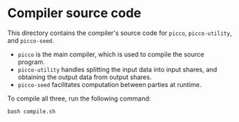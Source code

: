 # Compiler source code

This directory contains the compiler's source code for `picco`, `picco-utility`, and `picco-seed`. 
- `picco` is the main compiler, which is used to compile the source program.
- `picco-utility` handles splitting the input data into input shares, and obtaining the output data from output shares.
- `picco-seed` facilitates computation between parties at runtime.

To compile all three, run the following command:

```
bash compile.sh
```

